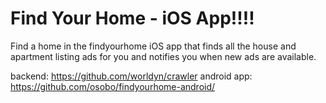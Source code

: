 # Find Your Home - iOS App!!!!
Find a home in the findyourhome iOS app that finds all the house and apartment listing ads for you and notifies you when new ads are available.

backend: https://github.com/worldyn/crawler
android app: https://github.com/osobo/findyourhome-android/
